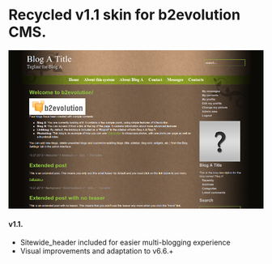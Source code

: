 # Recycled v1.1 skin for b2evolution CMS.

<img src="skinshot.png"/>

#### v1.1.

- Sitewide_header included for easier multi-blogging experience
- Visual improvements and adaptation to v6.6.+
